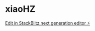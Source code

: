 # xiaoHZ

[Edit in StackBlitz next generation editor ⚡️](https://stackblitz.com/~/github.com/Commit886/xiaoHZ)